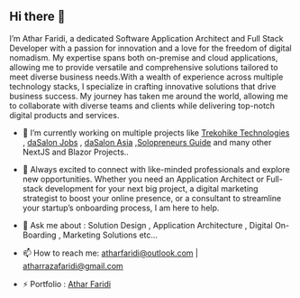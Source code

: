 ## Hi there 👋
I’m Athar Faridi, a dedicated Software Application Architect and Full Stack Developer with a passion for innovation and a love for the freedom of digital nomadism. My expertise spans both on-premise and cloud applications, allowing me to provide versatile and comprehensive solutions tailored to meet diverse business needs.With a wealth of experience across multiple technology stacks, I specialize in crafting innovative solutions that drive business success. My journey has taken me around the world, allowing me to collaborate with diverse teams and clients while delivering top-notch digital products and services.

- 🔭 I’m currently working on multiple projects like <a href="https://trekohike.tech" target="_blank">Trekohike Technologies</a> , <a href="https://jobs.dasalonindia.com" target="_blank">daSalon Jobs</a> , <a href="https://dasalon.asia" target="_blank">daSalon Asia</a> ,<a href="https://solopreneursguide.com" target="_blank">Solopreneurs Guide</a>  and many other NextJS and Blazor Projects..
  
- 🤝 Always excited to connect with like-minded professionals and explore new opportunities. Whether you need an Application Architect or Full-stack development for your next big project, a digital marketing strategist to boost your online presence, or a consultant to streamline your startup’s onboarding process, I am here to help.
  
- 💬 Ask me about : Solution Design , Application Architecture , Digital On-Boarding , Marketing Solutions etc...
  
- 📫 How to reach me: atharfaridi@outlook.com | atharrazafaridi@gmail.com
  
- ⚡ Portfolio : <a href="https://atharfaridi.com" target="_blank">Athar Faridi </a>


<!--
**atharefaridi/atharefaridi** is a ✨ _special_ ✨ repository because its `README.md` (this file) appears on your GitHub profile.
About Me 😄
🎓 Formal Education: Senior year student of Telecommunication Engineering at NED University, Karachi, Pakistan.

🤝 Wants to work: I’m available for freelance work.

📝 Share Knowledge: I regularly write articles on my Blog site.

📫 How to reach me: You can contact me at syedamahamfahim@gmail.com.

Read My Lastest Blog 📚


Profiles
https://www.syedamaham.dev/profiles

Here are some ideas to get you started:

- 🔭 I’m currently working on ...
- 🌱 I’m currently learning ...
- 👯 I’m looking to collaborate on ...
- 🤔 I’m looking for help with ...
- 💬 Ask me about ...
- 📫 How to reach me: ...
- 😄 Pronouns: ...
- ⚡ Fun fact: ...
-->
